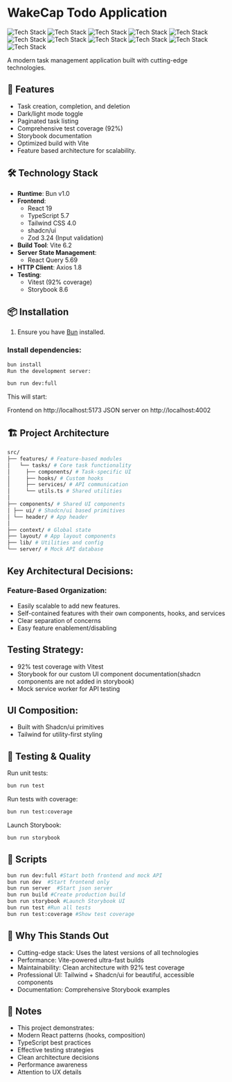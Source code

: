 # WakeCap Todo Application

![Tech Stack](https://img.shields.io/badge/Bun-1.0.0-000000?style=flat&logo=bun)
![Tech Stack](https://img.shields.io/badge/Vite-6.2.0-646CFF?style=flat&logo=vite)
![Tech Stack](https://img.shields.io/badge/React-19.0.0-61DAFB?style=flat&logo=react)
![Tech Stack](https://img.shields.io/badge/TypeScript-5.7.2-3178C6?style=flat&logo=typescript)
![Tech Stack](https://img.shields.io/badge/Tailwind-4.0.15-06B6D4?style=flat&logo=tailwindcss)
![Tech Stack](https://img.shields.io/badge/shadcn/ui-0.0.0-000000?style=flat&logo=react)
![Tech Stack](https://img.shields.io/badge/Zod-3.24.2-3E67B1?style=flat&logo=zod)
![Tech Stack](https://img.shields.io/badge/Axios-1.8.4-5A29E4?style=flat&logo=axios)
![Tech Stack](https://img.shields.io/badge/React_Query-5.69.0-FF4154?style=flat&logo=reactquery)
![Tech Stack](https://img.shields.io/badge/Vitest-3.0.9-6E9F18?style=flat&logo=vitest)
![Tech Stack](https://img.shields.io/badge/Storybook-8.6.9-FF4785?style=flat&logo=storybook)

A modern task management application built with cutting-edge technologies.

## 🚀 Features

- Task creation, completion, and deletion
- Dark/light mode toggle
- Paginated task listing
- Comprehensive test coverage (92%)
- Storybook documentation
- Optimized build with Vite
- Feature based architecture for scalability.

## 🛠️ Technology Stack

- **Runtime**: Bun v1.0
- **Frontend**:
  - React 19
  - TypeScript 5.7
  - Tailwind CSS 4.0
  - shadcn/ui
  - Zod 3.24 (Input validation)
- **Build Tool**: Vite 6.2
- **Server State Management**:
  - React Query 5.69
- **HTTP Client**: Axios 1.8
- **Testing**:
  - Vitest (92% coverage)
  - Storybook 8.6

## 📦 Installation

1. Ensure you have [Bun](https://bun.sh/) installed.

### Install dependencies:

```bash
bun install
Run the development server:
```

```bash
bun run dev:full
```

This will start:

Frontend on http://localhost:5173
JSON server on http://localhost:4002

## 🏗️ Project Architecture

```bash
src/
├── features/ # Feature-based modules
│   └── tasks/ # Core task functionality
│     ├── components/ # Task-specific UI
│     ├── hooks/ # Custom hooks
│     ├── services/ # API communication
│     └── utils.ts # Shared utilities
│
├── components/ # Shared UI components
│ ├── ui/ # Shadcn/ui based primitives
│ └── header/ # App header
│
├── context/ # Global state
├── layout/ # App layout components
├── lib/ # Utilities and config
└── server/ # Mock API database
```

## Key Architectural Decisions:

### Feature-Based Organization:

- Easily scalable to add new features.
- Self-contained features with their own components, hooks, and services
- Clear separation of concerns
- Easy feature enablement/disabling

## Testing Strategy:

- 92% test coverage with Vitest
- Storybook for our custom UI component documentation(shadcn components are not added in storybook)
- Mock service worker for API testing

## UI Composition:

- Built with Shadcn/ui primitives
- Tailwind for utility-first styling

## 🧪 Testing & Quality

Run unit tests:

```bash
bun run test
```

Run tests with coverage:

```bash
bun run test:coverage
```

Launch Storybook:

```bash
bun run storybook
```

## 📜 Scripts

```bash
bun run dev:full #Start both frontend and mock API
bun run dev  #Start frontend only
bun run server  #Start json server
bun run build #Create production build
bun run storybook #Launch Storybook UI
bun run test #Run all tests
bun run test:coverage #Show test coverage
```

## 🌟 Why This Stands Out

- Cutting-edge stack: Uses the latest versions of all technologies
- Performance: Vite-powered ultra-fast builds
- Maintainability: Clean architecture with 92% test coverage
- Professional UI: Tailwind + Shadcn/ui for beautiful, accessible components
- Documentation: Comprehensive Storybook examples

## 📝 Notes

- This project demonstrates:
- Modern React patterns (hooks, composition)
- TypeScript best practices
- Effective testing strategies
- Clean architecture decisions
- Performance awareness
- Attention to UX details
